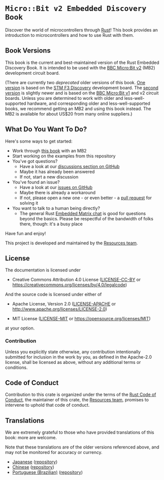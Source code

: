 # `Micro::Bit v2 Embedded Discovery Book`

Discover the world of microcontrollers through
[Rust](https://www.rust-lang.org/)! This book provides an
introduction to microcontrollers and how to use Rust with
them.

## Book Versions

This book is the current and best-maintained version of the
Rust Embedded Discovery Book. It is intended to be used with
the [BBC Micro:Bit v2](https://microbit.org/new-microbit/)
(MB2) development circuit board.

(There are currently two *deprecated* older versions of this
book. [One
version](https://docs.rust-embedded.org/discovery/f3discovery)
is based on the [STM F3
Discovery](https://www.st.com/en/evaluation-tools/stm32f3discovery.html)
development board.  The [second
version](https://docs.rust-embedded.org/discovery/microbit)
is slightly newer and is based on the [BBC Micro:Bit
v1](https://microbit.org/get-started/features/overview/#original-micro:bit)
and v2 circuit boards.  Unless you are determined to work
with older and less-well-supported hardware, and
corresponding older and less-well-supported books, we
recommend getting an MB2 and using this book instead. The
MB2 is available for about US$20 from many online
suppliers.)

## What Do You Want To Do?

Here's some ways to get started:

- Work through [this
  book](https://docs.rust-embedded.org/discovery-mb2) with
  an MB2
- Start working on the examples from this repository
- You've got questions?
    - Have a look at our [discussions section on
      GitHub](https://github.com/rust-embedded/discovery/discussions)
    - Maybe it has already been answered
    - If not, start a new discussion
- You've found an issue?
    - Have a look at our [issues on
      GitHub](https://github.com/rust-embedded/discovery/issues)
    - Maybe there is already a workaround
    - If not, please open a new one - or even better - a [pull
      request](https://github.com/rust-embedded/discovery/pulls) for solving
      it
- You want to talk to a human being directly?
    - The general Rust [Embedded Matrix
      chat](https://matrix.to/#/#rust-embedded:matrix.org)
      is good for questions beyond the basics. Please be
      respectful of the bandwidth of folks there, though:
      it's a busy place

Have fun and enjoy!

This project is developed and maintained by the [Resources team][team].

## License

The documentation is licensed under

- Creative Commons Attribution 4.0 License ([LICENSE-CC-BY](LICENSE-CC-BY)
  or https://creativecommons.org/licenses/by/4.0/legalcode)

And the source code is licensed under either of

- Apache License, Version 2.0 ([LICENSE-APACHE](LICENSE-APACHE) or
  http://www.apache.org/licenses/LICENSE-2.0)

- MIT License ([LICENSE-MIT](LICENSE-MIT) or
  https://opensource.org/licenses/MIT)

at your option.

### Contribution

Unless you explicitly state otherwise, any contribution
intentionally submitted for inclusion in the work by you, as
defined in the Apache-2.0 license, shall be licensed as
above, without any additional terms or conditions.

## Code of Conduct

Contribution to this crate is organized under the terms of
the [Rust Code of Conduct][CoC], the maintainer of this
crate, the [Resources team][team], promises to intervene to
uphold that code of conduct.

[CoC]: CODE_OF_CONDUCT.md
[team]: https://github.com/rust-embedded/wg#the-resources-team

## Translations

We are extremely grateful to those who have provided
translations of this book: more are welcome.

Note that these translations are of the older versions
referenced above, and may not be monitored for accuracy or
currency.

* [Japanese](https://tomoyuki-nakabayashi.github.io/discovery/)
  ([repository](https://github.com/tomoyuki-nakabayashi/discovery))
* [Chinese](https://jzow.github.io/discovery/)
  ([repository](https://github.com/jzow/discovery))
* [Portuguese (Brazilian)](https://allyssan.github.io/discovery/)
  ([repository](https://github.com/allyssan/discovery))
